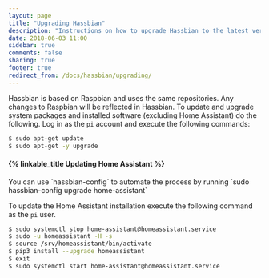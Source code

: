 ```yaml
---
layout: page
title: "Upgrading Hassbian"
description: "Instructions on how to upgrade Hassbian to the latest version."
date: 2018-06-03 11:00
sidebar: true
comments: false
sharing: true
footer: true
redirect_from: /docs/hassbian/upgrading/
---
```


Hassbian is based on Raspbian and uses the same repositories. Any changes to Raspbian will be reflected in Hassbian. To update and upgrade system packages and installed software (excluding Home Assistant) do the following.
Log in as the `pi` account and execute the following commands:

```bash
$ sudo apt-get update
$ sudo apt-get -y upgrade
```

#### {% linkable_title Updating Home Assistant %}
<p class='note'>
You can use `hassbian-config` to automate the process by running `sudo hassbian-config upgrade home-assistant`
</p>

To update the Home Assistant installation execute the following command as the `pi` user.

```bash
$ sudo systemctl stop home-assistant@homeassistant.service
$ sudo -u homeassistant -H -s
$ source /srv/homeassistant/bin/activate
$ pip3 install --upgrade homeassistant
$ exit
$ sudo systemctl start home-assistant@homeassistant.service
```
